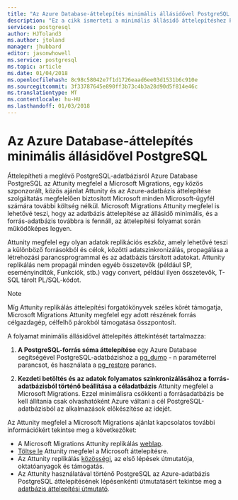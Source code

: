 ```yaml
---
title: "Az Azure Database-áttelepítés minimális állásidővel PostgreSQL |} Microsoft Docs"
description: "Ez a cikk ismerteti a minimális állásidő áttelepítéshez PostgreSQL-adatbázisból csomagolja ki a biztonsági másolat fájlt, a PostgreSQL-adatbázis visszaállítása az Azure Database pg_dump hozta létre a PostgreSQL archív fájlból, és a kezdeti betöltés beállítását és a céladatbázis Attunity megfelel a Microsoft Migrations a forrásadatbázis szinkronizálási adatok folyamatos."
services: postgresql
author: HJToland3
ms.author: jtoland
manager: jhubbard
editor: jasonwhowell
ms.service: postgresql
ms.topic: article
ms.date: 01/04/2018
ms.openlocfilehash: 8c98c58042e7f1d1726eaad6ee03d1531b6c910e
ms.sourcegitcommit: 3f33787645e890ff3b73c4b3a28d90d5f814e46c
ms.translationtype: MT
ms.contentlocale: hu-HU
ms.lasthandoff: 01/03/2018
---
```

# <a name="minimal-downtime-migration-to-azure-database-for-postgresql"></a>Az Azure Database-áttelepítés minimális állásidővel PostgreSQL
Áttelepítheti a meglévő PostgreSQL-adatbázisról Azure Database PostgreSQL az Attunity megfelel a Microsoft Migrations, egy közös szponzorált, közös ajánlat Attunity és az Azure-adatbázis áttelepítése szolgáltatás megfelelően biztosított Microsoft minden Microsoft-ügyfél számára további költség nélkül. Microsoft Migrations Attunity megfelel is lehetővé teszi, hogy az adatbázis áttelepítése az állásidő minimális, és a forrás-adatbázis továbbra is fennáll, az áttelepítési folyamat során működőképes legyen.

Attunity megfelel egy olyan adatok replikációs eszköz, amely lehetővé teszi a különböző forrásokból és célok, közötti adatszinkronizálás, propagálása a létrehozási parancsprogrammal és az adatbázis társított adatokat. Attunity replikálás nem propagál minden egyéb összetevők (például SP, eseményindítók, Funkciók, stb.) vagy convert, például ilyen összetevők, T-SQL tárolt PL/SQL-kódot.

> [!NOTE]
> Míg Attunity replikálás áttelepítési forgatókönyvek széles körét támogatja, Microsoft Migrations Attunity megfelel egy adott részének forrás célgazdagép, célfelhő párokból támogatása összpontosít.

A folyamat minimális állásidővel áttelepítés áttekintését tartalmazza:

1. **A PostgreSQL-forrás séma áttelepítése** egy Azure Database segítségével PostgreSQL-adatbázishoz a [pg_dump](https://www.postgresql.org/docs/9.3/static/app-pgdump.html) - n paraméterrel parancsot, és használata a [pg_restore](https://www.postgresql.org/docs/9.3/static/app-pgrestore.html) parancs.

2. **Kezdeti betöltés és az adatok folyamatos szinkronizálásához a forrás-adatbázisból történő beállítása a céladatbázis** Attunity megfelel a Microsoft Migrations. Ezzel minimálisra csökkenti a forrásadatbázis be kell állítania csak olvashatóként Azure váltani a cél PostgreSQL-adatbázisból az alkalmazások előkészítése az idejét.

Az Attunity megfelel a Microsoft Migrations ajánlat kapcsolatos további információkért tekintse meg a következőket:
 - A Microsoft Migrations Attunity replikálás [weblap](https://aka.ms/attunity-replicate).
 - [Töltse le](http://discover.attunity.com/download-replicate-microsoft-lp6657.html) Attunity megfelel a Microsoft áttelepítésre.
 - Az Attunity replikálás [közösségi](https://microsoft.attunity.com/), az első lépések útmutatója, oktatóanyagok és támogatás.
 - Az Attunity használatával történő PostgreSQL az Azure-adatbázis PostgreSQL áttelepítésének lépésenkénti útmutatásért tekintse meg a [adatbázis áttelepítési útmutató](https://datamigration.microsoft.com/scenario/postgresql-to-azurepostgresql).